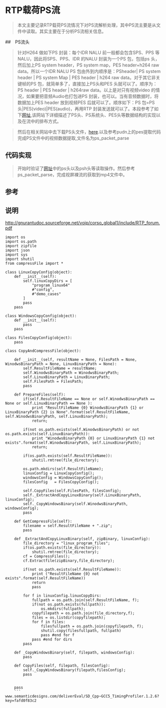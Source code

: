 # RTP载荷PS流

> 本文主要记录RTP载荷PS流情况下对PS流解析处理，其中PS流主要是从文件中读取。其实主要在于分析PS流相关信息。

##　PS流头

> 针对H264 做如下PS 封装：每个IDR NALU 前一般都会包含SPS、PPS 等NALU，因此将SPS、PPS、IDR 的NALU 封装为一个PS 包，包括ps 头，然后加上PS system header，PS system map，PES header+h264 raw data。所以一个IDR NALU PS 包由外到内顺序是：PSheader| PS system header | PS system Map | PES header | h264 raw data。对于其它非关键帧的PS 包，就简单多了，直接加上PS头和PES 头就可以了。顺序为：PS header | PES header | h264raw data。以上是对只有视频video 的情况，如果要把音频Audio也打包进PS 封装，也可以。当有音频数据时，将数据加上PES header 放到视频PES 后就可以了。顺序如下：PS 包=PS头|PES(video)|PES(audio)，再用RTP 封装发送就可以了。本段参考了如下[网址](http://www.cnblogs.com/lihaiping/p/4181607.html),该网站下详细描述了PS头、PS系统头、PES头等数据结构的实现以及在流中的排布方式。

> 然后在相关网站中去下载PS头文件，[here](https://www.oschina.net/code/snippet_99626_23737).以及参考pudn上的pes提取代码完成PS文件中的视频数据提取,文件名为ps_packet_parse

## 代码实现

> 开始时验证了[网址](http://www.cnblogs.com/lihaiping/p/4181607.html)中的ps头以及psh头等读取操作。然后参考ps_packet_parse，完成视屏裸流的获取到mp4文件中。

## 参考

## 说明

http://gnurantudoc.sourceforge.net/voip/corso_global1/include/RTP_forum.pdf

```
import os
import os.path
import zipfile
import json
import sys
import shutil
from compressFile import *

class LinuxCopyConfig(object):
	def __init__(self):
		self.linuxCopyDirs = [
			"program_linux64"
			#"config",
			#"demo_cases"
		]
		pass
	pass

class WindowsCopyConfig(object):
	def __init__(self):
		pass
	pass

class FilesCopyConfig(object):
	pass

class CopyAndCompressFile(object):

	def __init__(self, resultName = None, FilesPath = None, WinodwsBinaryPath = None, LinuxBinaryPath = None):
		self.ResultFileName = resultName;
		self.WinodwsBinaryPath = WinodwsBinaryPath;
		self.LinuxBinaryPath = LinuxBinaryPath;
		self.FilesPath = FilesPath;
		pass

	def PrepareFiles(self):
		if(self.ResultFileName == None or self.WinodwsBinaryPath == None or self.LinuxBinaryPath == None ):
			print "ResultFileName {0} WinodwsBinaryPath {1} or LinuxBinaryPath {2} is None".format(self.ResultFileName, self.WinodwsBinaryPath, self.LinuxBinaryPath);
			return;

		if(not os.path.exists(self.WinodwsBinaryPath) or not os.path.exists(self.LinuxBinaryPath)):
			print "WinodwsBinaryPath {0} or LinuxBinaryPath {1} not exists".format(self.WinodwsBinaryPath, self.LinuxBinaryPath);
			return;

		if(os.path.exists(self.ResultFileName)):
			shutil.rmtree(file_directory);

		os.path.mkdirs(self.ResultFileName);
		linuxConfig = LinuxCopyConfig();
		windowsConfig = WindowsCopyConfig();
		filesConfig   = FilesCopyConfig();

		self.CopyFiles(self.FilesPath, filesConfig);
		self._ExtractAndCopyLinuxBinary(self.LinuxBinaryPath, linuxConfig);
		self._CopyWindowsBinary(self.WinodwsBinaryPath, windowsConfig);
		pass

	def GetCompressFile(self):
		filename = self.ResultFileName + ".zip";
		pass

	def _ExtractAndCopyLinuxBinary(self, zipBinary, linuxConfig):
		file_directory = "linux_program_files";
		if(os.path.exists(file_directory)):
			shutil.rmtree(file_directory);
		cf = CompressFiles();
		cf.Extractfile(zipBinary,file_directory);

		if(not os.path.exists(self.ResultFileName)):
			print ("ResultFileName {0} not exists".format(self.ResultFileName))
			return
			pass

		for f in linuxConfig.linuxCopyDirs:
			fullpath = os.path.join(self.ResultFileName, f);
			if(not os.path.exists(fullpath)):
				os.mkdirs(fullpath);
			copyfilepath = os.path.join(file_directory,f);
			files = os.listdir(copyfilepath);
			for f in files:
				filesfullpath = os.path.join(copyfilepath, f);
				shutil.copy(filesfullpath, fullpath)
				pass #end for f
			pass #end for dirs
		pass

	def _CopyWindowsBinary(self, filepath, windowsConfig):
		pass

	def CopyFiles(self, filepath, filesConfig):
		self._CopyWindowsBinary(filepath,filesConfig);
		pass


	pass
	```
www.semanticdesigns.com/deliverEval/SD_Cpp~GCC5_TimingProfiler.1.2.6?key=fafd0f83c2
